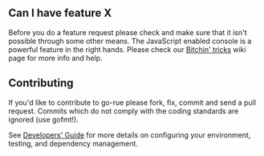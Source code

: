 ## Can I have feature X

Before you do a feature request please check and make sure that it isn't possible
through some other means. The JavaScript enabled console is a powerful feature
in the right hands. Please check our [Bitchin' tricks](https://github.com/Rue-Foundation/go-rue/wiki/bitchin-tricks) wiki page for more info
and help.

## Contributing

If you'd like to contribute to go-rue please fork, fix, commit and
send a pull request. Commits which do not comply with the coding standards
are ignored (use gofmt!).

See [Developers' Guide](https://github.com/Rue-Foundation/go-rue/wiki/Developers'-Guide)
for more details on configuring your environment, testing, and
dependency management.
